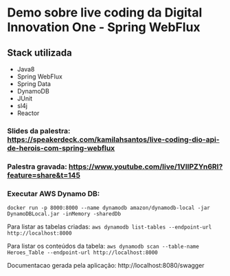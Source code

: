 # Demo sobre live coding da Digital Innovation One - Spring WebFlux

## Stack utilizada

- Java8
- Spring WebFlux
- Spring Data
- DynamoDB
- JUnit
- sl4j
- Reactor

### Slides da palestra: https://speakerdeck.com/kamilahsantos/live-coding-dio-api-de-herois-com-spring-webflux

### Palestra gravada: https://www.youtube.com/live/1VllPZYn6RI?feature=share&t=145

### Executar AWS Dynamo DB:

```shell
docker run -p 8000:8000 --name dynamodb amazon/dynamodb-local -jar DynamoDBLocal.jar -inMemory -sharedDb
```

Para listar as tabelas criadas: `aws dynamodb list-tables --endpoint-url http://localhost:8000`

Para listar os conteúdos da tabela: `aws dynamodb scan --table-name Heroes_Table --endpoint-url http://localhost:8000`

Documentacao gerada pela aplicação: http://localhost:8080/swagger
